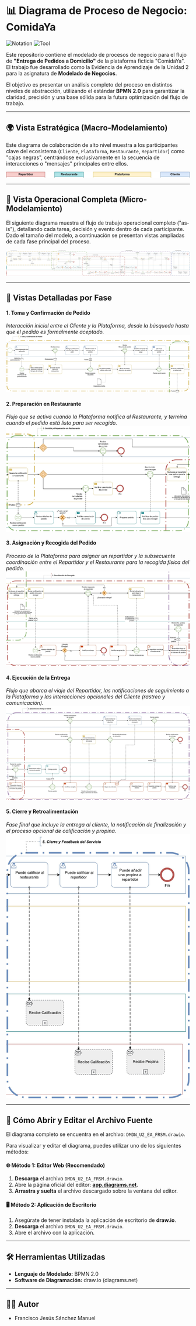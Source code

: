 # 📊 Diagrama de Proceso de Negocio: ComidaYa

![Notation](https://img.shields.io/badge/Notation-BPMN%202.0-blue)
![Tool](https://img.shields.io/badge/Tool-draw.io-orange)

Este repositorio contiene el modelado de procesos de negocio para el flujo de **"Entrega de Pedidos a Domicilio"** de la plataforma ficticia "ComidaYa". El trabajo fue desarrollado como la Evidencia de Aprendizaje de la Unidad 2 para la asignatura de **Modelado de Negocios**.

El objetivo es presentar un análisis completo del proceso en distintos niveles de abstracción, utilizando el estándar **BPMN 2.0** para garantizar la claridad, precisión y una base sólida para la futura optimización del flujo de trabajo.

---

## 🌍 Vista Estratégica (Macro-Modelamiento)

Este diagrama de colaboración de alto nivel muestra a los participantes clave del ecosistema (`Cliente`, `Plataforma`, `Restaurante`, `Repartidor`) como "cajas negras", centrándose exclusivamente en la secuencia de interacciones o "mensajes" principales entre ellos.

![Diagrama de Colaboración Macro](pools.jpg)

---

## 🔬 Vista Operacional Completa (Micro-Modelamiento)

El siguiente diagrama muestra el flujo de trabajo operacional completo ("as-is"), detallando cada tarea, decisión y evento dentro de cada participante. Dado el tamaño del modelo, a continuación se presentan vistas ampliadas de cada fase principal del proceso.

![Vista Previa del Diagrama Completo](DMDN_U2_EA_FRSM.jpg)

---

## 🔎 Vistas Detalladas por Fase

#### 1. Toma y Confirmación de Pedido
*Interacción inicial entre el Cliente y la Plataforma, desde la búsqueda hasta que el pedido es formalmente aceptado.*
![Fase 1: Pedido del Cliente](1.jpg)

#### 2. Preparación en Restaurante
*Flujo que se activa cuando la Plataforma notifica al Restaurante, y termina cuando el pedido está listo para ser recogido.*
![Fase 2: Preparación en Restaurante](2.jpg)

#### 3. Asignación y Recogida del Pedido
*Proceso de la Plataforma para asignar un repartidor y la subsecuente coordinación entre el Repartidor y el Restaurante para la recogida física del pedido.*
![Fase 3: Asignación y Recogida](3.jpg)

#### 4. Ejecución de la Entrega
*Flujo que abarca el viaje del Repartidor, las notificaciones de seguimiento a la Plataforma y las interacciones opcionales del Cliente (rastreo y comunicación).*
![Fase 4: Ejecución de la Entrega](4.jpg)

#### 5. Cierre y Retroalimentación
*Fase final que incluye la entrega al cliente, la notificación de finalización y el proceso opcional de calificación y propina.*
![Fase 5: Cierre y Feedback](5.jpg)

---

## 📂 Cómo Abrir y Editar el Archivo Fuente

El diagrama completo se encuentra en el archivo: `DMDN_U2_EA_FRSM.drawio`.

Para visualizar y editar el diagrama, puedes utilizar uno de los siguientes métodos:

#### 🌐 **Método 1: Editor Web (Recomendado)**
1.  **Descarga** el archivo `DMDN_U2_EA_FRSM.drawio`.
2.  Abre la página oficial del editor: **[app.diagrams.net](https://app.diagrams.net/)**.
3.  **Arrastra y suelta** el archivo descargado sobre la ventana del editor.

#### 🖥️ **Método 2: Aplicación de Escritorio**
1.  Asegúrate de tener instalada la aplicación de escritorio de **draw.io**.
2.  **Descarga** el archivo `DMDN_U2_EA_FRSM.drawio`.
3.  Abre el archivo con la aplicación.

---

## 🛠️ Herramientas Utilizadas

* **Lenguaje de Modelado:** BPMN 2.0
* **Software de Diagramación:** draw.io (diagrams.net)

---

## 👨‍💻 Autor

* Francisco Jesús Sánchez Manuel